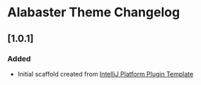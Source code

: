 <!-- Keep a Changelog guide -> https://keepachangelog.com -->

# Alabaster Theme Changelog

## [1.0.1]
### Added
- Initial scaffold created from [IntelliJ Platform Plugin Template](https://github.com/JetBrains/intellij-platform-plugin-template)
